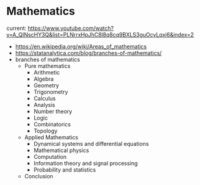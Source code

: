 # Mathematics
current: https://www.youtube.com/watch?v=A_QINscHY3Q&list=PLNrrxHpJhC8l8q8cq9BXLS3guOcyLqxj6&index=2
- https://en.wikipedia.org/wiki/Areas_of_mathematics
- https://statanalytica.com/blog/branches-of-mathematics/
- branches of mathematics
    - Pure mathematics
        - Arithmetic
        - Algebra
        - Geometry
        - Trigonometry
        - Calculus 
        - Analysis 
        - Number theory
        - Logic
        - Combinatorics
        - Topology
    - Applied Mathematics
        - Dynamical systems and differential equations
        - Mathematical physics
        - Computation
        - Information theory and signal processing
        - Probability and statistics
    - Conclusion
